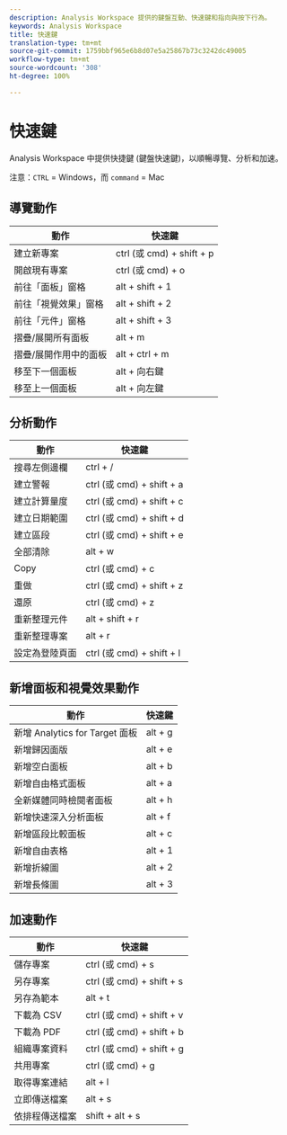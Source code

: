 ```yaml
---
description: Analysis Workspace 提供的鍵盤互動、快速鍵和指向與按下行為。
keywords: Analysis Workspace
title: 快速鍵
translation-type: tm+mt
source-git-commit: 1759bbf965e6b8d07e5a25867b73c3242dc49005
workflow-type: tm+mt
source-wordcount: '308'
ht-degree: 100%

---
```



# 快速鍵

Analysis Workspace 中提供快捷鍵 (鍵盤快速鍵)，以順暢導覽、分析和加速。

注意：`CTRL` = Windows，而 `command` = Mac

## 導覽動作

| 動作 | 快速鍵 |
|---|---|
| 建立新專案 | ctrl (或 cmd) + shift + p |
| 開啟現有專案 | ctrl (或 cmd) + o |
| 前往「面板」窗格 | alt + shift + 1 |
| 前往「視覺效果」窗格 | alt + shift + 2 |
| 前往「元件」窗格 | alt + shift + 3 |
| 摺疊/展開所有面板 | alt + m |
| 摺疊/展開作用中的面板 | alt + ctrl + m |
| 移至下一個面板 | alt + 向右鍵 |
| 移至上一個面板 | alt + 向左鍵 |

## 分析動作

| 動作 | 快速鍵 |
|---|---|
| 搜尋左側邊欄 | ctrl + / |
| 建立警報 | ctrl (或 cmd) + shift + a |
| 建立計算量度 | ctrl (或 cmd) + shift + c |
| 建立日期範圍 | ctrl (或 cmd) + shift + d |
| 建立區段 | ctrl (或 cmd) + shift + e |
| 全部清除 | alt + w |
| Copy | ctrl (或 cmd) + c |
| 重做 | ctrl (或 cmd) + shift + z |
| 還原 | ctrl (或 cmd) + z |
| 重新整理元件 | alt + shift + r |
| 重新整理專案 | alt + r |
| 設定為登陸頁面 | ctrl (或 cmd) + shift + l |

## 新增面板和視覺效果動作

| 動作 | 快速鍵 |
|---|---|
| 新增 Analytics for Target 面板 | alt + g |
| 新增歸因面版 | alt + e |
| 新增空白面板 | alt + b |
| 新增自由格式面板 | alt + a |
| 全新媒體同時檢閱者面板 | alt + h |
| 新增快速深入分析面板 | alt + f |
| 新增區段比較面板 | alt + c |
| 新增自由表格 | alt + 1 |
| 新增折線圖 | alt + 2 |
| 新增長條圖 | alt + 3 |

## 加速動作

| 動作 | 快速鍵 |
|---|---|
| 儲存專案 | ctrl (或 cmd) + s |
| 另存專案 | ctrl (或 cmd) + shift + s |
| 另存為範本 | alt + t |
| 下載為 CSV | ctrl (或 cmd) + shift + v |
| 下載為 PDF | ctrl (或 cmd) + shift + b |
| 組織專案資料 | ctrl (或 cmd) + shift + g |
| 共用專案 | ctrl (或 cmd) + g |
| 取得專案連結 | alt + l |
| 立即傳送檔案 | alt + s |
| 依排程傳送檔案 | shift + alt + s |
